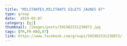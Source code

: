 ```yaml
---
title: "MILITANTES,MILITANTS GILETS JAUNES 87"
type: group
date:  2019-03-07
category: [gj]
thumbnail: /images/posts/591982531238072.jpg
tags: [FR,FR-NAQ,87]
link: https://www.facebook.com/groups/591982531238072/
---
```

